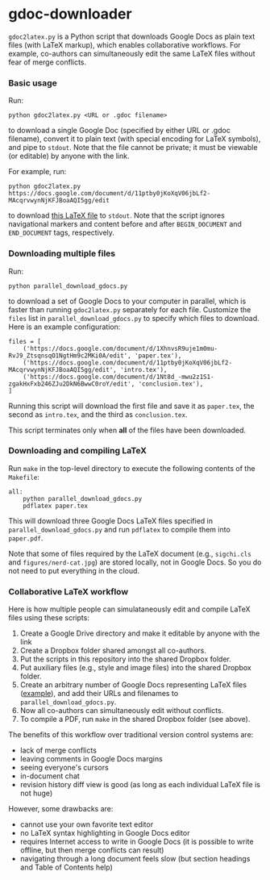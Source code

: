 gdoc-downloader
===============

`gdoc2latex.py` is a Python script that downloads Google Docs as plain text files
(with LaTeX markup), which enables collaborative workflows. For example, co-authors
can simultaneously edit the same LaTeX files without fear of merge conflicts.


### Basic usage

Run:

    python gdoc2latex.py <URL or .gdoc filename>

to download a single Google Doc (specified by either URL or .gdoc filename), convert it
to plain text (with special encoding for LaTeX symbols), and pipe to `stdout`. Note that
the file cannot be private; it must be viewable (or editable) by anyone with the link.

For example, run:

    python gdoc2latex.py https://docs.google.com/document/d/11ptby0jKoXqV06jbLf2-MAcqrvwynNjKFJBoaAQI5gg/edit

to download [this LaTeX file](https://docs.google.com/document/d/11ptby0jKoXqV06jbLf2-MAcqrvwynNjKFJBoaAQI5gg/edit)
to `stdout`. Note that the script ignores navigational markers and content before and after
`BEGIN_DOCUMENT` and `END_DOCUMENT` tags, respectively.


### Downloading multiple files

Run:

    python parallel_download_gdocs.py
    
to download a set of Google Docs to your computer in parallel, which is faster than running
`gdoc2latex.py` separately for each file. Customize the `files` list in `parallel_download_gdocs.py` to
specify which files to download. Here is an example configuration:

    files = [
        ('https://docs.google.com/document/d/1XhnvsR9uje1m0mu-RvJ9_ZtsqnsqO1NgtHm9c2MKi0A/edit', 'paper.tex'),
        ('https://docs.google.com/document/d/11ptby0jKoXqV06jbLf2-MAcqrvwynNjKFJBoaAQI5gg/edit', 'intro.tex'),
        ('https://docs.google.com/document/d/1Nt8d_-mwu2z1S1-zgakHxFxb246ZJu2DkN6BwwC0roY/edit', 'conclusion.tex'),
    ]

Running this script will download the first file and save it as `paper.tex`, the second as `intro.tex`, and the
third as `conclusion.tex`.

This script terminates only when **all** of the files have been downloaded.


### Downloading and compiling LaTeX

Run `make` in the top-level directory to execute the following contents of the `Makefile`:

    all:
	    python parallel_download_gdocs.py
	    pdflatex paper.tex
	    
This will download three Google Docs LaTeX files specified in `parallel_download_gdocs.py` and run
`pdflatex` to compile them into `paper.pdf`.

Note that some of files required by the LaTeX document (e.g., `sigchi.cls` and `figures/nerd-cat.jpg`)
are stored locally, not in Google Docs. So you do not need to put everything in the cloud.


### Collaborative LaTeX workflow

Here is how multiple people can simulataneously edit and compile LaTeX files using these scripts:

1. Create a Google Drive directory and make it editable by anyone with the link
2. Create a Dropbox folder shared amongst all co-authors.
3. Put the scripts in this repository into the shared Dropbox folder.
4. Put auxiliary files (e.g., style and image files) into the shared Dropbox folder.
5. Create an arbitrary number of Google Docs representing LaTeX files ([example](https://docs.google.com/document/d/11ptby0jKoXqV06jbLf2-MAcqrvwynNjKFJBoaAQI5gg/edit)), and add their URLs and filenames to `parallel_download_gdocs.py`.
6. Now all co-authors can simultaneously edit without conflicts.
7. To compile a PDF, run `make` in the shared Dropbox folder (see above).


The benefits of this workflow over traditional version control systems are:

- lack of merge conflicts
- leaving comments in Google Docs margins
- seeing everyone's cursors
- in-document chat
- revision history diff view is good (as long as each individual LaTeX file is not huge)


However, some drawbacks are:

- cannot use your own favorite text editor
- no LaTeX syntax highlighting in Google Docs editor
- requires Internet access to write in Google Docs (it is possible to write offline, but then merge conflicts can result)
- navigating through a long document feels slow (but section headings and Table of Contents help)


